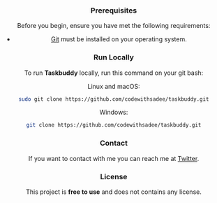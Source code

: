<div align="center">
  
  <!--![GitHub repo size](https://img.shields.io/github/repo-size/codewithsadee/taskbuddy)
  ![GitHub stars](https://img.shields.io/github/stars/codewithsadee/taskbuddy?style=social)
  ![GitHub forks](https://img.shields.io/github/forks/codewithsadee/taskbuddy?style=social)
  [![Twitter Follow](https://img.shields.io/twitter/follow/codewithsadee?style=social)](https://twitter.com/intent/follow?screen_name=codewithsadee)
  [![YouTube Video Views](https://img.shields.io/youtube/views/BWmL66b9bOo?style=social)](https://youtu.be/BWmL66b9bOo)

  <br />
  <br />

  <h2 align="center">Taskbuddy - Todo app</h2>

  Taskbuddy is a fully responsive todo app, <br />Responsive for all devices, build using HTML, CSS, and JavaScript.

  <a href="https://codewithsadee.github.io/taskbuddy/"><strong>➥ Live Demo</strong></a>

</div>

<br />

### Demo Screeshots

![Taskbuddy Desktop Demo](./readme-images/desktop.png "Desktop Demo")-->

### Prerequisites

Before you begin, ensure you have met the following requirements:

* [Git](https://git-scm.com/downloads "Download Git") must be installed on your operating system.

### Run Locally

To run **Taskbuddy** locally, run this command on your git bash:

Linux and macOS:

```bash
sudo git clone https://github.com/codewithsadee/taskbuddy.git
```

Windows:

```bash
git clone https://github.com/codewithsadee/taskbuddy.git
```

### Contact

If you want to contact with me you can reach me at [Twitter](https://www.twitter.com/codewithsadee).

### License

This project is **free to use** and does not contains any license.
